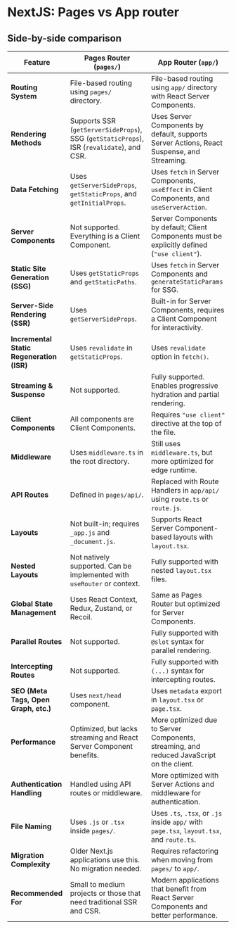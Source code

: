 # NextJS: Pages vs App router

## Side-by-side comparison

| Feature                                   | Pages Router (`pages/`)                                                                   | App Router (`app/`)                                                                          |
| ----------------------------------------- | ----------------------------------------------------------------------------------------- | -------------------------------------------------------------------------------------------- |
| **Routing System**                        | File-based routing using `pages/` directory.                                              | File-based routing using `app/` directory with React Server Components.                      |
| **Rendering Methods**                     | Supports SSR (`getServerSideProps`), SSG (`getStaticProps`), ISR (`revalidate`), and CSR. | Uses Server Components by default, supports Server Actions, React Suspense, and Streaming.   |
| **Data Fetching**                         | Uses `getServerSideProps`, `getStaticProps`, and `getInitialProps`.                       | Uses `fetch` in Server Components, `useEffect` in Client Components, and `useServerAction`.  |
| **Server Components**                     | Not supported. Everything is a Client Component.                                          | Server Components by default; Client Components must be explicitly defined (`"use client"`). |
| **Static Site Generation (SSG)**          | Uses `getStaticProps` and `getStaticPaths`.                                               | Uses `fetch` in Server Components and `generateStaticParams` for SSG.                        |
| **Server-Side Rendering (SSR)**           | Uses `getServerSideProps`.                                                                | Built-in for Server Components, requires a Client Component for interactivity.               |
| **Incremental Static Regeneration (ISR)** | Uses `revalidate` in `getStaticProps`.                                                    | Uses `revalidate` option in `fetch()`.                                                       |
| **Streaming & Suspense**                  | Not supported.                                                                            | Fully supported. Enables progressive hydration and partial rendering.                        |
| **Client Components**                     | All components are Client Components.                                                     | Requires `"use client"` directive at the top of the file.                                    |
| **Middleware**                            | Uses `middleware.ts` in the root directory.                                               | Still uses `middleware.ts`, but more optimized for edge runtime.                             |
| **API Routes**                            | Defined in `pages/api/`.                                                                  | Replaced with Route Handlers in `app/api/` using `route.ts` or `route.js`.                   |
| **Layouts**                               | Not built-in; requires `_app.js` and `_document.js`.                                      | Supports React Server Component-based layouts with `layout.tsx`.                             |
| **Nested Layouts**                        | Not natively supported. Can be implemented with `useRouter` or context.                   | Fully supported with nested `layout.tsx` files.                                              |
| **Global State Management**               | Uses React Context, Redux, Zustand, or Recoil.                                            | Same as Pages Router but optimized for Server Components.                                    |
| **Parallel Routes**                       | Not supported.                                                                            | Fully supported with `@slot` syntax for parallel rendering.                                  |
| **Intercepting Routes**                   | Not supported.                                                                            | Fully supported with `(...)` syntax for intercepting routes.                                 |
| **SEO (Meta Tags, Open Graph, etc.)**     | Uses `next/head` component.                                                               | Uses `metadata` export in `layout.tsx` or `page.tsx`.                                        |
| **Performance**                           | Optimized, but lacks streaming and React Server Component benefits.                       | More optimized due to Server Components, streaming, and reduced JavaScript on the client.    |
| **Authentication Handling**               | Handled using API routes or middleware.                                                   | More optimized with Server Actions and middleware for authentication.                        |
| **File Naming**                           | Uses `.js` or `.tsx` inside `pages/`.                                                     | Uses `.ts`, `.tsx`, or `.js` inside `app/` with `page.tsx`, `layout.tsx`, and `route.ts`.    |
| **Migration Complexity**                  | Older Next.js applications use this. No migration needed.                                 | Requires refactoring when moving from `pages/` to `app/`.                                    |
| **Recommended For**                       | Small to medium projects or those that need traditional SSR and CSR.                      | Modern applications that benefit from React Server Components and better performance.        |
